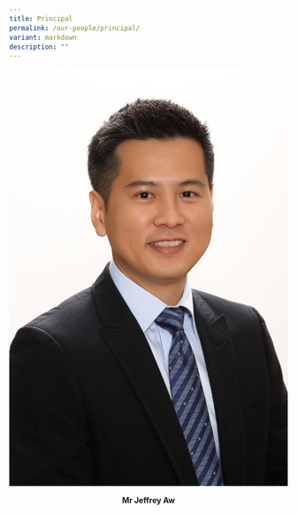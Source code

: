 ```yaml
---
title: Principal
permalink: /our-people/principal/
variant: markdown
description: ""
---
```

![](/images/Mr_Jeffrey_Aw.jpeg)

**<center>Mr Jeffrey Aw</center>**